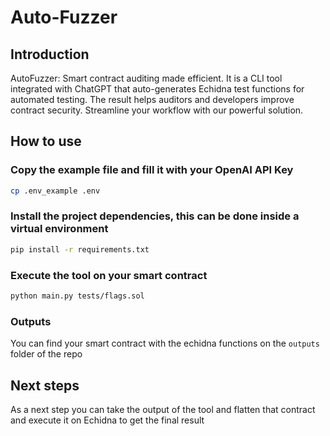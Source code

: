 # Auto-Fuzzer

## Introduction
AutoFuzzer: Smart contract auditing made efficient. It is a CLI tool integrated with ChatGPT that auto-generates Echidna test functions for automated testing. The result helps auditors and developers improve contract security. Streamline your workflow with our powerful solution.

## How to use


### Copy the example file and fill it with your OpenAI API Key
```bash
cp .env_example .env
```

### Install the project dependencies, this can be done inside a virtual environment
```bash
pip install -r requirements.txt
```

### Execute the tool on your smart contract
```bash
python main.py tests/flags.sol
```

### Outputs
You can find your smart contract with the echidna functions on the `outputs` folder of the repo


## Next steps

As a next step you can take the output of the tool and flatten that contract and execute it on Echidna to get the final result
